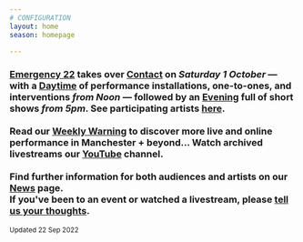 ```yaml
---
# CONFIGURATION
layout: home
season: homepage

---
```

### [Emergency 22](/current/2022-emergency) takes over <a href="https://contactmcr.com" target="_blank">Contact</a> on *Saturday 1 October* — with a [Daytime](/current/2022-emergency/daytime) of performance installations, one-to-ones, and interventions *from Noon* — followed by an [Evening](/current/2022-emergency/evening) full of short shows *from 5pm*. See participating artists [here](/current/2022-emergency/#artists).<br><br>Read our <a href="http://wordofwarning.posthaven.com" target="_blank">Weekly Warning</a> to discover more live and online performance in Manchester + beyond… Watch archived livestreams our <a href="https://youtube.com/c/WordofWarning" target="_blank">YouTube</a> channel.<br><br>Find further information for both audiences and artists on our [News](/news) page.<br>If you've been to an event or watched a livestream, please <a href="http://bit.ly/warnmcrfeedback" target="_blank">tell us your thoughts</a>.         
<small>Updated 22 Sep 2022</small>
